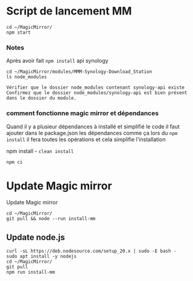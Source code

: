 # Script de lancement MM

```
cd ~/MagicMirror/
npm start
```


### Notes 
Après avoir fait `npm install` api synology

```
cd ~/MagicMirror/modules/MMM-Synology-Download_Station
ls node_modules
```

`Vérifier que le dossier node_modules contenant synology-api existe`
`Confirmez que le dossier node_modules/synology-api est bien présent dans le dossier du module.`

### comment fonctionne magic mirror et dépendances

Quand il y a plusieur dépendances à installé et simplifié le code il faut ajouter dans le package.json les dépendances comme ça lors du `npm install` il fera toutes les opérations et cela simplifie l'installation

npm install - `clean install`
```
npm ci
```


# Update Magic mirror

Update Magic mirror
```
cd ~/MagicMirror/
git pull && node --run install-mm
```

## Update node.js

```
curl -sL https://deb.nodesource.com/setup_20.x | sudo -E bash -
sudo apt install -y nodejs
cd ~/MagicMirror/
git pull
npm run install-mm
```